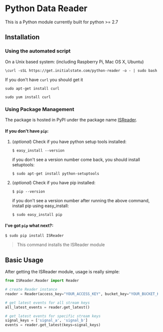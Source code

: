 Python Data Reader
===============
This is a Python module currently built for python >= 2.7

## Installation

### Using the automated script

On a Unix based system: (including Raspberry Pi, Mac OS X, Ubuntu) 

```
\curl -sSL https://get.initialstate.com/python-reader -o - | sudo bash
```

If you don't have `curl` you should get it

```
sudo apt-get install curl
```

```
sudo yum install curl
```


### Using Package Management
The package is hosted in PyPI under the package name [ISReader](https://pypi.python.org/pypi/ISReader).

#### If you don't have `pip`:

1. (*optional*) Check if you have python setup tools installed:

	```
	$ easy_install --version
	```
	
	if you don't see a version number come back, you should install setuptools:
	
	```
	$ sudo apt-get install python-setuptools
	```
	

2. (*optional*) Check if you have pip installed:

	```
	$ pip --version
	```
	
	if you don't see a version number after running the above command, install pip using easy_install:
	
	```
	$ sudo easy_install pip
	```

#### I've got `pip` what next?:


```
$ sudo pip install ISReader
```

> This command installs the ISReader module


## Basic Usage

After getting the ISReader module, usage is really simple:

```python
from ISReader.Reader import Reader

# create Reader instance
reader = Reader(access_key="YOUR_ACCESS_KEY", bucket_key="YOUR_BUCKET_KEY")

# get latest events for all stream keys
all_latest_events = reader.get_latest()

# get latest events for specific stream keys
signal_keys = ['signal_a', 'signal_b']
events = reader.get_latest(keys=signal_keys)
```
